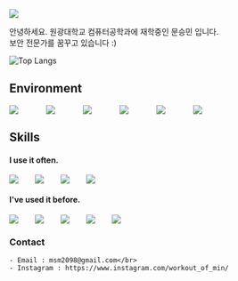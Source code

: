 <img src='https://capsule-render.vercel.app/api?type=waving&height=150&color=000000&text=$name="Seoung%20Min";&fontSize=35&fontAlignY=43&animation=fadeIn&fontColor=FFFFFFFF&desc=echo&descSize=20&descAlign=9&descAlignY=9'>


안녕하세요. 원광대학교 컴퓨터공학과에 재학중인 문승민 입니다.</br>
보안 전문가를 꿈꾸고 있습니다 :)

![Top Langs](https://github-readme-stats.vercel.app/api/top-langs/?username=msm2098&hide=Cython&layout=normal)
## Environment
<div style="display:flex;gap:50px;flex-wrap:wrap;">
  <img src="https://img.shields.io/badge/Linux-FCC624?style=for-the-badge&logo=Linux&logoColor=white">
  <img src="https://img.shields.io/badge/macOS-000000?style=for-the-badge&logo=macOs&logoColor=white">
  <img src="https://img.shields.io/badge/VsCode-007ACC?style=for-the-badge&logo=visualstudiocode&logoColor=white">
  <img src="https://img.shields.io/badge/phpstorm-000000?style=for-the-badge&logo=phpstorm&logoColor=white">
  <img src="https://img.shields.io/badge/webstorm-000000?style=for-the-badge&logo=webstorm&logoColor=white">
  <img src="https://img.shields.io/badge/clion-000000?style=for-the-badge&logo=clion&logoColor=white">
</div>

## Skills
#### I use it often.
<div style="display: flex; gap: 30px; flex-wrap: wrap;">
  <img src="https://img.shields.io/badge/MySQL-4479A1?style=for-the-badge&logo=mysql&logoColor=white">
  <img src="https://img.shields.io/badge/PHP-gray?style=for-the-badge&logo=PHP">
  <img src="https://img.shields.io/badge/PYTHON-blue?style=for-the-badge&logo=python&logoColor=white">
  <img src="https://img.shields.io/badge/zsh-F15A24?style=for-the-badge&logo=Zsh&logoColor=black">
</div>

#### I've used it before.
<div style="display: flex; gap: 30px; flex-wrap: wrap;">
  <img src="https://img.shields.io/badge/Java-007396?style=for-the-badge&logo=Java&logoColor=white">
  <img src="https://img.shields.io/badge/C++-00599C?style=for-the-badge&logo=cplusplus&logoColor=White">
  <img src="https://img.shields.io/badge/C%23-512BD4?style=for-the-badge&logo=csharp">
  <img src="https://img.shields.io/badge/C-A8B9CC?style=for-the-badge&logo=C&logoColor=black">
  <img src="https://img.shields.io/badge/js-F7DF1E?style=for-the-badge&logo=javascript&logoColor=black">
</div>

### Contact
    - Email : msm2098@gmail.com</br>
    - Instagram : https://www.instagram.com/workout_of_min/
